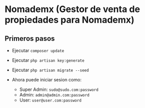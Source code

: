 
# Nomademx (Gestor de venta de propiedades para Nomademx)

## Primeros pasos

- Ejecutar ``composer update``
- Ejecutar ``php artisan key:generate``
- Ejecutar ``php artisan migrate --seed``

- Ahora puede iniciar sesion como:
    - Super Admin: ``sudo@sudo.com:password``
    - Admin: ``admin@admin.com:password``
    - User: ``user@user.com:password``
